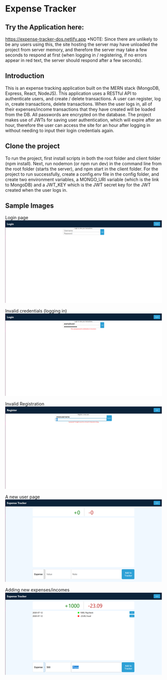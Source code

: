 # Expense Tracker
## Try the Application here:
https://expense-tracker-dos.netlify.app
*NOTE: Since there are unlikely to be any users using this, the site hosting the server may have unloaded the project from server memory, and therefore the server may take
a few seconds to respond at first (when logging in / registering, if no errors appear in red text, the server should respond after a few seconds).

## Introduction
This is an expense tracking application built on the MERN stack (MongoDB, Express, React, NodeJS).
This application uses a RESTful API to authenticate users, and create / delete transactions. A user can register, log in, create transactions, delete transactions. When the user logs in,
all of their expenses/income transactions that they have created will be loaded from the DB. All passwords are encrypted on the database. The project makes use of JWTs for saving user authentication, 
which will expire after an hour, therefore the user can access the site for an hour after logging in without needing to input their login credentials again.

## Clone the project

To run the project, first install scripts in both the root folder and client folder (npm install). Next, run nodemon (or npm run dev) in the command line from the root folder (starts the server),
and npm start in the client folder. For the project to run successfully, create a config.env file in the config folder, and create two environment variables, a MONGO_URI variable (which is the link to MongoDB)
and a JWT_KEY which is the JWT secret key for the JWT created when the user logs in.

## Sample Images
Login page
![Login page](https://github.com/doleksiyenko/Expense-Tracker/blob/master/images/login.PNG)

Invalid credentials (logging in)
![Invalid credentials (logging in)](https://github.com/doleksiyenko/Expense-Tracker/blob/master/images/invalidcredentials.PNG)

Invalid Registration
![Invalid Registration](https://github.com/doleksiyenko/Expense-Tracker/blob/master/images/registrationInvalid.PNG)

A new user page
![A new user page](https://github.com/doleksiyenko/Expense-Tracker/blob/master/images/newusergenerated.PNG)

Adding new expenses/incomes
![Adding new expenses/incomes](https://github.com/doleksiyenko/Expense-Tracker/blob/master/images/Sampleexpenses.PNG)
